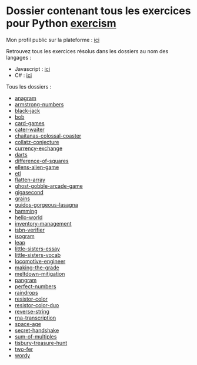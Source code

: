 # Dossier contenant tous les exercices pour Python [exercism](https://exercism.org/)

Mon profil public sur la plateforme : [ici](https://exercism.org/profiles/z3npr0g)

Retrouvez tous les exercices résolus dans les dossiers au nom des langages :

- Javascript : [ici](../javascript/)
- C# : [ici](../csharp/) 

Tous les dossiers : 

- [anagram](./anagram/)
- [armstrong-numbers](./armstrong-numbers)
- [black-jack](./black-jack)
- [bob](./bob/)
- [card-games](./card-games/)
- [cater-waiter](./cater-waiter/)
- [chaitanas-colossal-coaster](./chaitanas-colossal-coaster/)
- [collatz-conjecture](./collatz-conjecture)
- [currency-exchange](./currency-exchange/)
- [darts](./darts/)
- [difference-of-squares](./difference-of-squares/)
- [ellens-alien-game](./ellens-alien-game/)
- [etl](./etl)
- [flatten-array](./flatten-array/)
- [ghost-gobble-arcade-game](./ghost-gobble-arcade-game/)
- [gigasecond](./gigasecond/)
- [grains](./grains/)
- [guidos-gorgeous-lasagna](./guidos-gorgeous-lasagna/)
- [hamming](./hamming/)
- [hello-world](./hello-world/)
- [inventory-management](./inventory-management/)
- [isbn-verifier](./isbn-verifier/)
- [isogram](./isogram/)
- [leap](./leap/)
- [little-sisters-essay](./little-sisters-essay/)
- [little-sisters-vocab](./little-sisters-vocab/)
- [locomotive-engineer](./locomotive-engineer/)
- [making-the-grade](./making-the-grade/)
- [meltdown-mitigation](./meltdown-mitigation/)
- [pangram](./pangram/)
- [perfect-numbers](./perfect-numbers/)
- [raindrops](./raindrops/)
- [resistor-color](./resistor-color/)
- [resistor-color-duo](./resistor-color-duo/)
- [reverse-string](./reverse-string)
- [rna-transcription](./rna-transcription)
- [space-age](./space-age/)
- [secret-handshake](./secret-handshake)
- [sum-of-multiples](./sum-of-multiples/)
- [tisbury-treasure-hunt](./tisbury-treasure-hunt/)
- [two-fer](./two-fer/)
- [wordy](./wordy/)
